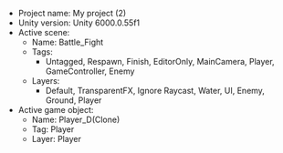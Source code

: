 <!-- UNITY CODE ASSIST INSTRUCTIONS START -->
- Project name: My project (2)
- Unity version: Unity 6000.0.55f1
- Active scene:
  - Name: Battle_Fight
  - Tags:
    - Untagged, Respawn, Finish, EditorOnly, MainCamera, Player, GameController, Enemy
  - Layers:
    - Default, TransparentFX, Ignore Raycast, Water, UI, Enemy, Ground, Player
- Active game object:
  - Name: Player_D(Clone)
  - Tag: Player
  - Layer: Player
<!-- UNITY CODE ASSIST INSTRUCTIONS END -->